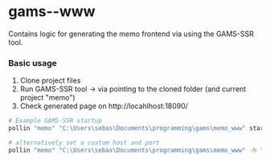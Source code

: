 # gams--www
Contains logic for generating the memo frontend via using the GAMS-SSR tool. 


### Basic usage

1. Clone project files
2. Run GAMS-SSR tool -> via pointing to the cloned folder (and current project "memo")
3. Check generated page on http://locahlhost:18090/


```sh
# Example GAMS-SSR startup
pollin "memo" "C:\Users\sebas\Documents\programming\gams\memo_www" start

# alternatively set a custom host and port 
pollin "memo" "C:\Users\sebas\Documents\programming\gams\memo_www" -h "http://143.50.30.162:18085/" start 8080

```



